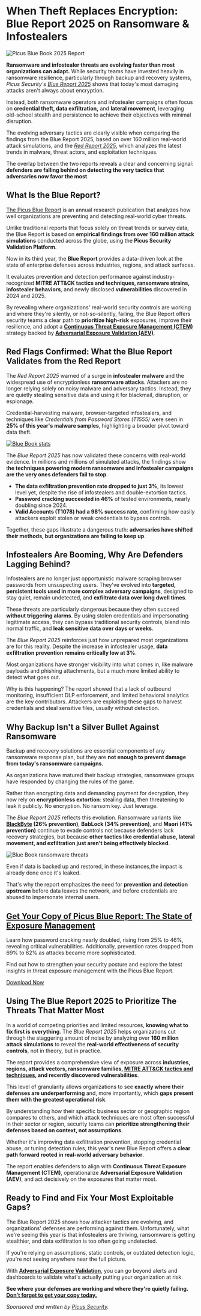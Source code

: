 # When Theft Replaces Encryption: Blue Report 2025 on Ransomware & Infostealers

![Picus Blue Book 2025 Report](https://www.bleepstatic.com/content/posts/2025/08/12/picus-blue-book.jpg)

**Ransomware and infostealer threats are evolving faster than most organizations can adapt.** While security teams have invested heavily in ransomware resilience, particularly through backup and recovery systems, _Picus Security's [Blue Report 2025](https://hubs.li/Q03C8BJr0)_ shows that today's most damaging attacks aren't always about encryption.

Instead, both ransomware operators and infostealer campaigns often focus on **credential theft, data exfiltration,** and **lateral movement**, leveraging old-school stealth and persistence to achieve their objectives with minimal disruption.

The evolving adversary tactics are clearly visible when comparing the findings from the Blue Report 2025, based on over 160 million real-world attack simulations, and the _[Red Report 2025](https://www.picussecurity.com/red-report)_, which analyzes the latest trends in malware, threat actors, and exploitation techniques.

The overlap between the two reports reveals a clear and concerning signal: **defenders are falling behind on detecting the very tactics that adversaries now favor the most**.

## What Is the Blue Report?

[The Picus Blue Report](https://www.picussecurity.com/blue-report) is an annual research publication that analyzes how well organizations are preventing and detecting real-world cyber threats.

Unlike traditional reports that focus solely on threat trends or survey data, the Blue Report is based on **empirical findings from over 160 million attack simulations** conducted across the globe, using the **Picus Security Validation Platform**.

Now in its third year, the **Blue Report** provides a data-driven look at the state of enterprise defenses across industries, regions, and attack surfaces.

It evaluates prevention and detection performance against industry-recognized **MITRE ATT&CK tactics and techniques, ransomware strains, infostealer behaviors**, and newly disclosed **vulnerabilities** discovered in 2024 and 2025.

By revealing where organizations' real-world security controls are working and where they're silently, or not-so-silently, failing, the Blue Report offers security teams a clear path to **prioritize high-risk** exposures, improve their resilience, and adopt a **[Continuous Threat Exposure Management (CTEM)](https://www.picussecurity.com/continuous-threat-exposure-management)** strategy backed by **[Adversarial Exposure Validation (AEV)](https://www.picussecurity.com/use-case/adversarial-exposure-validation)**.

## Red Flags Confirmed: What the Blue Report Validates from the Red Report

The _Red Report 2025_ warned of a surge in **infostealer malware** and the widespread use of encryptionless **ransomware attacks**. Attackers are no longer relying solely on noisy malware and adversary tactics. Instead, they are quietly stealing sensitive data and using it for blackmail, disruption, or espionage.

Credential-harvesting malware, browser-targeted infostealers, and techniques like _Credentials from Password Stores (T1555)_ were seen in **25% of this year's malware samples**, highlighting a broader pivot toward data theft.

[![Blue Book stats](https://www.bleepstatic.com/images/news/security/p/picus/blue-book/blue-book-download-now.jpg)](https://hubs.li/Q03C8BJr0)

  
The _Blue Report 2025_ has now validated these concerns with real-world evidence. In millions and millions of simulated attacks, the findings show t**he techniques powering modern ransomware and infostealer campaigns are the very ones defenders fail to stop**.

* **The data exfiltration prevention rate dropped to just 3%**, its lowest level yet, despite the rise of infostealers and double-extortion tactics.
* **Password cracking succeeded in 46%** of tested environments, nearly doubling since 2024.
* **Valid Accounts (T1078) had a 98% success rate**, confirming how easily attackers exploit stolen or weak credentials to bypass controls.

Together, these gaps illustrate a dangerous truth: **adversaries have shifted their methods, but organizations are failing to keep up**.

## Infostealers Are Booming, Why Are Defenders Lagging Behind?

Infostealers are no longer just opportunistic malware scraping browser passwords from unsuspecting users. They've evolved into **targeted, persistent tools used in more complex adversary campaigns**, designed to stay quiet, remain undetected, and **exfiltrate data over long dwell times**.

These threats are particularly dangerous because they often succeed **without triggering alarms**. By using stolen credentials and impersonating legitimate access, they can bypass traditional security controls, blend into normal traffic, and **leak sensitive data over days or weeks**.

The _Blue Report 2025_ reinforces just how unprepared most organizations are for this reality. Despite the increase in infostealer usage, **data exfiltration prevention remains critically low at 3%**.

Most organizations have stronger visibility into what comes in, like malware payloads and phishing attachments, but a much more limited ability to detect what goes out.

Why is this happening? The report showed that a lack of outbound monitoring, insufficient DLP enforcement, and limited behavioral analytics are the key contributors. Attackers are exploiting these gaps to harvest credentials and steal sensitive files, usually without detection.

## Why Backup Isn't a Silver Bullet Against Ransomware

Backup and recovery solutions are essential components of any ransomware response plan, but they are **not enough to prevent damage from today's ransomware campaigns**.

As organizations have matured their backup strategies, ransomware groups have responded by changing the rules of the game.

Rather than encrypting data and demanding payment for decryption, they now rely on **encryptionless extortion**: stealing data, then threatening to leak it publicly. No encryption. No ransom key. Just leverage.

The _Blue Report 2025_ reflects this evolution. Ransomware variants like **[BlackByte](https://www.picussecurity.com/resource/ttps-used-by-blackbyte-ransomware-targeting-critical-infrastructure) (26% prevention)**, **BabLock (34% prevention)**, and **Maori (41% prevention)** continue to evade controls not because defenders lack recovery strategies, but because **other tactics like credential abuse, lateral movement, and exfiltration just aren't being effectively blocked**.

![Blue Book ransomware threats](https://www.bleepstatic.com/images/news/security/p/picus/blue-book/blue-book-ransomware-threats.jpg)

Even if data is backed up and restored, in these instances,the impact is already done once it's leaked.

That's why the report emphasizes the need for **prevention and detection upstream** before data leaves the network, and before credentials are abused to impersonate internal users.

## [Get Your Copy of Picus Blue Report: The State of Exposure Management](https://hubs.li/Q03C8BJr0)

Learn how password cracking nearly doubled, rising from 25% to 46%, revealing critical vulnerabilities. Additionally, prevention rates dropped from 69% to 62% as attacks became more sophisticated.

Find out how to strengthen your security posture and explore the latest insights in threat exposure management with the Picus Blue Report.

[Download Now](https://hubs.li/Q03C8BJr0)

## Using The Blue Report 2025 to Prioritize The Threats That Matter Most

In a world of competing priorities and limited resources, **knowing what to fix first is everything**. The _Blue Report 2025_ helps organizations cut through the staggering amount of noise by analyzing over **160 million attack simulations** to reveal the **real-world effectiveness of security controls**, not in theory, but in practice.

The report provides a comprehensive view of exposure across **industries, regions, attack vectors, ransomware families, [MITRE ATT&CK tactics and techniques](https://www.picussecurity.com/mitre-attack-framework), and recently discovered vulnerabilities**.

This level of granularity allows organizations to see **exactly where their defenses are underperforming** and, more importantly, which **gaps present them with the greatest operational risk**.

By understanding how their specific business sector or geographic region compares to others, and which attack techniques are most often successful in their sector or region, security teams can **prioritize strengthening their defenses based on context, not assumptions**.

Whether it's improving data exfiltration prevention, stopping credential abuse, or tuning detection rules, this year's new Blue Report offers a **clear path forward rooted in real-world adversary behavior**.

The report enables defenders to align with **Continuous Threat Exposure Management (CTEM)**, operationalize **Adversarial Exposure Validation (AEV)**, and act decisively on the exposures that matter most.

## Ready to Find and Fix Your Most Exploitable Gaps?

The Blue Report 2025 shows how attacker tactics are evolving, and organizations' defenses are performing against them. Unfortunately, what we're seeing this year is that infostealers are thriving, ransomware is getting stealthier, and data exfiltration is too often going undetected.

If you're relying on assumptions, static controls, or outdated detection logic, you're not seeing anywhere near the full picture.

With **[Adversarial Exposure Validation](https://www.picussecurity.com/use-case/adversarial-exposure-validation)**, you can go beyond alerts and dashboards to validate what's actually putting your organization at risk.

**See where your defenses are working and where they're quietly failing. [Don’t forget to get your copy today.](https://hubs.li/Q03C8BJr0)**

_Sponsored and written by [Picus Security](https://hubs.li/Q03C8BJr0)._